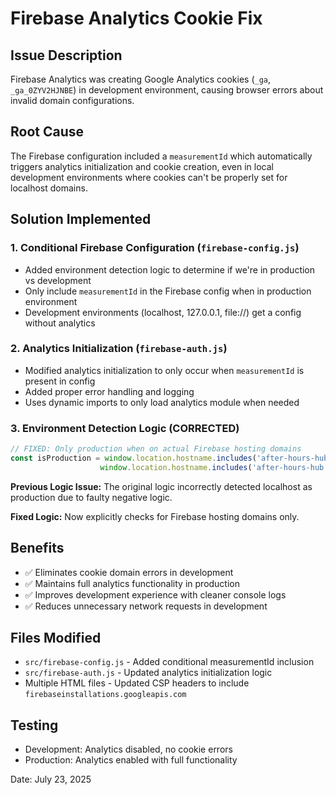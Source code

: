 # Firebase Analytics Cookie Fix

## Issue Description
Firebase Analytics was creating Google Analytics cookies (`_ga`, `_ga_0ZYV2HJNBE`) in development environment, causing browser errors about invalid domain configurations.

## Root Cause
The Firebase configuration included a `measurementId` which automatically triggers analytics initialization and cookie creation, even in local development environments where cookies can't be properly set for localhost domains.

## Solution Implemented

### 1. Conditional Firebase Configuration (`firebase-config.js`)
- Added environment detection logic to determine if we're in production vs development
- Only include `measurementId` in the Firebase config when in production environment
- Development environments (localhost, 127.0.0.1, file://) get a config without analytics

### 2. Analytics Initialization (`firebase-auth.js`)
- Modified analytics initialization to only occur when `measurementId` is present in config
- Added proper error handling and logging
- Uses dynamic imports to only load analytics module when needed

### 3. Environment Detection Logic (CORRECTED)
```javascript
// FIXED: Only production when on actual Firebase hosting domains
const isProduction = window.location.hostname.includes('after-hours-hub.web.app') ||
                    window.location.hostname.includes('after-hours-hub.firebaseapp.com');
```

**Previous Logic Issue:** The original logic incorrectly detected localhost as production due to faulty negative logic.

**Fixed Logic:** Now explicitly checks for Firebase hosting domains only.

## Benefits
- ✅ Eliminates cookie domain errors in development
- ✅ Maintains full analytics functionality in production
- ✅ Improves development experience with cleaner console logs
- ✅ Reduces unnecessary network requests in development

## Files Modified
- `src/firebase-config.js` - Added conditional measurementId inclusion
- `src/firebase-auth.js` - Updated analytics initialization logic
- Multiple HTML files - Updated CSP headers to include `firebaseinstallations.googleapis.com`

## Testing
- Development: Analytics disabled, no cookie errors
- Production: Analytics enabled with full functionality

Date: July 23, 2025
